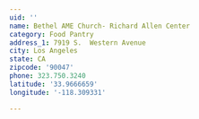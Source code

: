 ```yaml
---
uid: ''
name: Bethel AME Church- Richard Allen Center
category: Food Pantry
address_1: 7919 S.  Western Avenue
city: Los Angeles
state: CA
zipcode: '90047'
phone: 323.750.3240
latitude: '33.9666659'
longitude: '-118.309331'

---
```

